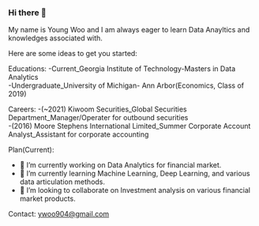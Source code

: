 ### Hi there 👋
My name is Young Woo and I am always eager to learn Data Anayltics and knowledges associated with. 

Here are some ideas to get you started:

Educations: 
-Current_Georgia Institute of Technology-Masters in Data Analytics <br> 
-Undergraduate_University of Michigan- Ann Arbor(Economics, Class of 2019) <br>

Careers: 
-(~2021) Kiwoom Securities_Global Securities Department_Manager/Operater for outbound securities <br>
-(2016) Moore Stephens International Limited_Summer Corporate Account Analyst_Assistant for corporate accounting   

Plan(Current): 
- 🔭 I’m currently working on Data Analytics for financial market. 
- 🌱 I’m currently learning Machine Learning, Deep Learning, and various data articulation methods.
- 👯 I’m looking to collaborate on Investment analysis on various financial market products. 

Contact: 
ywoo904@gmail.com
